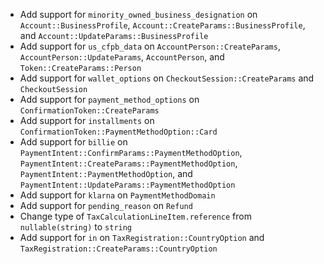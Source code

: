 * Add support for `minority_owned_business_designation` on `Account::BusinessProfile`, `Account::CreateParams::BusinessProfile`, and `Account::UpdateParams::BusinessProfile`
* Add support for `us_cfpb_data` on `AccountPerson::CreateParams`, `AccountPerson::UpdateParams`, `AccountPerson`, and `Token::CreateParams::Person`
* Add support for `wallet_options` on `CheckoutSession::CreateParams` and `CheckoutSession`
* Add support for `payment_method_options` on `ConfirmationToken::CreateParams`
* Add support for `installments` on `ConfirmationToken::PaymentMethodOption::Card`
* Add support for `billie` on `PaymentIntent::ConfirmParams::PaymentMethodOption`, `PaymentIntent::CreateParams::PaymentMethodOption`, `PaymentIntent::PaymentMethodOption`, and `PaymentIntent::UpdateParams::PaymentMethodOption`
* Add support for `klarna` on `PaymentMethodDomain`
* Add support for `pending_reason` on `Refund`
* Change type of `TaxCalculationLineItem.reference` from `nullable(string)` to `string`
* Add support for `in` on `TaxRegistration::CountryOption` and `TaxRegistration::CreateParams::CountryOption`